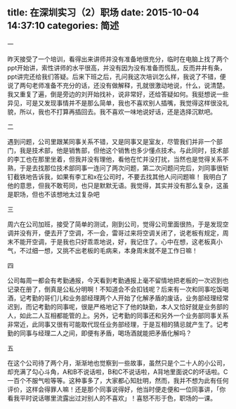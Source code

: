 title: 在深圳实习（2）职场
date: 2015-10-04 14:37:10
categories: 简述
  --- 


一

昨天接受了一个培训，看得出来讲师并没有准备地很充分，临时在电脑上找了两个ppt开始讲，索性讲师的水平很高，并没有因为没有准备而慌乱，反而井井有条，ppt讲完还给我们答疑。后来下班之后，孔问我这次培训怎么样，我说了不错，便说了两句老师准备不充分的话，还没有做解释，孔就很激动地说，什么，说清楚。我又重复了遍，倒是旁边的刘开始找补，说非常好，还给答疑如何。我挺想说一些异见，可是又发现事情并不是那么简单，我也不喜欢别人插嘴，我觉得这样很没礼貌，所以，我也不打算再插回去。我不喜欢一味地说好话，还是选择沉默吧。

二

遇到问题，公司里跟某同事关系不错，又是同事又是室友，尽管我们并非一个部门，我是技术部，他是销售部，但他这个销售也多少懂点技术。与此同时，技术部的李工也在那里坐着，但我并没有理他，看他在忙并没打扰，当然也是觉得关系不熟，于是去找那位技术部同事一连问了两次问题，第二次问题问完后，刘同事很斩钉截铁地告诉我，如果有李工和x在公司时，不要去找其他人问问题嘛！ 我明白了他的意思，但我不敢苟同，也只是默默无语。我觉得，其实并没有那么复杂，这虽是职场，但也不该想地太过复杂吧


三

周六在公司加班，接受了简单的测试，刚到公司，觉得公司里面很热，于是发现空调并没有开，便去开了空调，不一会，雷哥过来将空调关闭了，说老板有规定，周末不能开空调，于是我也只好乖乖地说，好，我记住了。心中在想，这老板真小气，不过细一想，又挑不出老板的毛病来，本身周末就不是工作日嘛！

四

公司每周一都会有考勤通报，今天看到考勤通报上毫不留情地把老板的一次迟到也记录在册了，倒真是公私分明啊！不知道会不会扣钱呢？后来有一次和同事吃饭喝酒，记考勤的哥们儿和业务部经理两个人开始了化解矛盾的废话，业务部经理经常迟到，而记考勤的同事呢，很是严格地记下了他的缺勤，本人又恰好就是业务部的人，如此二人互相都能管的上。另外，记考勤的同事还和另外一个业务部同事关系非常近，此同事又很有可能取代现任业务部经理，于是互相的猜忌就产生了。记考勤的同事与经理二人之间，即便有矛盾，喝场酒就能把矛盾化解吗？

五

在这个公司待了两个月，渐渐地也觉察到一些故事，虽然只是个二十人的小公司，却充满了勾心斗角，A和B不说话啦，B和C不说话啦，A背地里面说C的坏话啦。C一百个不服气啦等等。这种事多了，大家都心知肚明，然而，我并不想为此有任何评价，这样会得罪人嘛！还是那个同事说得好，他当时便走便和一位同事讲，「你看我平时说话哪里流露出过对别人的不喜欢」！喜怒不形于色，职场的一课。